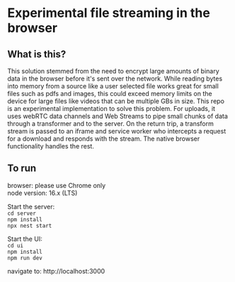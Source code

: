 # Experimental file streaming in the browser

## What is this?

This solution stemmed from the need to encrypt large amounts of binary data in the browser before it's sent over the network.
While reading bytes into memory from a source like a user selected file works great for small files such as pdfs and images,
this could exceed memory limits on the device for large files like videos that can be multiple GBs in size. This repo is an experimental
implementation to solve this problem. For uploads, it uses webRTC data channels and Web Streams to pipe small chunks of data through a transformer
and to the server. On the return trip, a transform stream is passed to an iframe and service worker who intercepts a request for a download
and responds with the stream. The native browser functionality handles the rest.

## To run

browser: please use Chrome only  
node version: 16.x (LTS)

Start the server:  
`cd server`  
`npm install`  
`npx nest start`

Start the UI:  
`cd ui`  
`npm install`  
`npm run dev`

navigate to: http://localhost:3000

